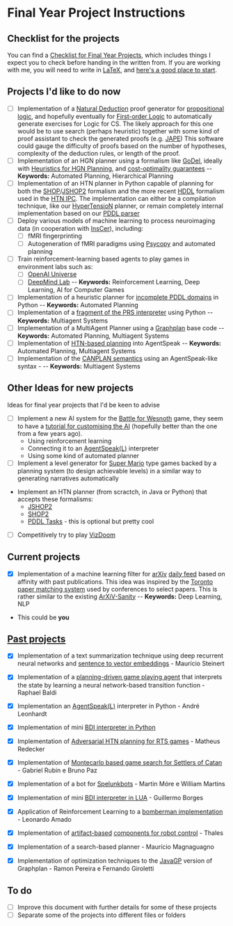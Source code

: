 # Final Year Project Instructions

## Checklist for the projects

You can find a [Checklist for Final Year Projects](TC-checklist.md), which includes things I expect you to check before handing in the written from.
If you are working with me, you will need to write in [LaTeX](http://www.latex-project.org), and [here's a good place to start](https://github.com/VoLuong/Begin-Latex-in-minutes).

## Projects I'd like to do now

- [ ] Implementation of a [Natural Deduction](https://en.wikipedia.org/wiki/Natural_deduction) proof generator for [propositional logic](https://en.wikipedia.org/wiki/Propositional_calculus), and hopefully eventually for [First-order Logic](https://en.wikipedia.org/wiki/First-order_logic) to automatically generate exercises for Logic for CS. The likely approach for this one would be to use search (perhaps heuristic) together with some kind of proof assistant to check the generated proofs (e.g. [JAPE](https://github.com/RBornat/jape)) This software could gauge the difficulty of proofs based on the number of hypotheses, complexity of the deduction rules, or length of the proof.
- [ ] Implementation of an HGN planner using a formalism like [GoDel](http://www.aaai.org/ocs/index.php/IJCAI/IJCAI13/paper/view/6839), ideally with [Heuristics for HGN Planning](https://www.aaai.org/ocs/index.php/AAAI/AAAI17/paper/view/14979/14175), and [cost-optimality guarantees](https://www.knexusresearch.com/wp-content/uploads/2016/07/shivashankar16hopgdp-preliminary.pdf)  -- **Keywords:** Automated Planning, Hierarchical Planning
- [ ] Implementation of an HTN planner in Python capable of planning for both the [SHOP](https://github.com/shop-planner)/[JSHOP2](https://github.com/mas-group/jshop2) formalism and the more recent [HDDL](https://github.com/panda-planner-dev/pandaPIparser) formalism used in the [HTN IPC](http://gki.informatik.uni-freiburg.de/competition/). The implementation can either be a compilation technique, like our [HyperTensioN](https://github.com/Maumagnaguagno/HyperTensioN) planner, or remain completely internal implementation based on our [PDDL parser](https://github.com/pucrs-automated-planning/pddl-parser)
- [ ] Deploy various models of machine learning to process neuroimaging data (in cooperation with [InsCer](http://inscer.pucrs.br/)), including:
	- [ ] fMRI fingerprinting
	- [ ] Autogeneration of fMRI paradigms using [Psycopy](https://www.psychopy.org) and automated planning
- [ ] Train reinforcement-learning based agents to play games in environment labs such as:
	- [ ] [OpenAI Universe](https://openai.com/blog/universe/)
	- [ ] [DeepMind Lab](https://github.com/deepmind/lab)
	-- **Keywords:** Reinforcement Learning, Deep Learning, AI for Computer Games
- [ ] Implementation of a heuristic planner for [incomplete PDDL domains](https://www.sciencedirect.com/science/article/pii/S0004370216301539) in Python -- **Keywords:** Automated Planning
- [ ] Implementation of a [fragment of the PRS interpreter](http://eprints.nottingham.ac.uk/52959/) using Python -- **Keywords:** Multiagent Systems
- [ ] Implementation of a MultiAgent Planner using a [Graphplan](https://github.com/pucrs-automated-planning/javagp) base code -- **Keywords:** Automated Planning, Multiagent Systems
- [ ] Implementation of [HTN-based planning](http://dl.acm.org/citation.cfm?doid=1558109.1558167) into AgentSpeak -- **Keywords:** Automated Planning, Multiagent Systems
- [ ] Implementation of the [CANPLAN semantics](http://dx.doi.org/10.1007/s10458-010-9130-9) using an AgentSpeak-like syntax - -- **Keywords:** Multiagent Systems

## Other Ideas for new projects
Ideas for final year projects that I'd be keen to advise

- [ ] Implement a new AI system for the [Battle for Wesnoth](http://www.wesnoth.org) game, they seem to have a [tutorial for customising the AI](https://wiki.wesnoth.org/Creating_Custom_AIs) (hopefully better than the one from a few years ago).
   * Using reinforcement learning
   * Connecting it to an [AgentSpeak(L)](https://github.com/lsa-pucrs/AgentSpeakPy) interpreter
   * Using some kind of automated planner
- [ ] Implement a level generator for [Super Mario](http://mario-builder.en.uptodown.com/windows) type games backed by a planning system (to design achievable levels) in a similar way to generating narratives automatically
- Implement an HTN planner (from scractch, in Java or Python) that accepts these formalisms:
   * [JSHOP2](https://sourceforge.net/projects/shop/files/JSHOP2/)
   * [SHOP2](https://www.cs.umd.edu/projects/shop/)
   * [PDDL Tasks](http://ipc.informatik.uni-freiburg.de/PddlExtension) - this is optional but pretty cool
<!-- - *Normative Gold Miners:* Implement and evaluate a variation of the gold miners simulator with a parameterisable norm monitor so that certain norms can be specified as well as a customisable norm detection mechanism 
- Compare agents implemented using the [Profeta Python](https://github.com/corradosantoro/profeta) BDI engine with traditional approaches -->
- [ ] Competitively try to play [VizDoom](http://vizdoom.cs.put.edu.pl/tutorial)

<!-- - Reimplement the core of the [Jason](http://jason.sf.net) interpreter using a micro-kernel architecture that allows network-based debugging-->
<!-- - *Integrating Jason with a Visualisation Tool:* Assuming [DIVAs](http://mavs.utdallas.edu/projects/divas) is open in some way (it does not look like it at this point), integrate an agent interpreter in it to do norm based behaviour simulation. -->

## Current projects

- [x] Implementation of a machine learning filter for [arXiv](https://arxiv.org/list/cs.AI/recent) [daily feed](https://arxiv.org/list/cs.AI/pastweek?show=94) based on affinity with past publications. This idea was inspired by the [Toronto paper matching system](http://torontopapermatching.org/webapp/profileBrowser/about_us/) used by conferences to select papers. This is rather similar to the existing [ArXiV-Sanity](http://www.arxiv-sanity.com) -- **Keywords:** Deep Learning, NLP
- This could be **you**

## [Past projects](Projects.md)

- [x] Implementation of a text summarization technique using deep recurrent neural networks and [sentence to vector embeddings](https://github.com/epfml/sent2vec) - Maurício Steinert
- [x] Implementation of a [planning-driven game playing agent](http://www.dtic.upf.edu/%7Ehgeffner/nir-ijcai-2015.pdf) that interprets the state by learning a neural network-based transition function - Raphael Baldi
- [x] Implementation an [AgentSpeak(L)](http://www.upv.es/sma/teoria/teoria_ag/agentspeakl/agentspeakl-rao.pdf) interpreter in Python - André Leonhardt
- [x] Implementation of mini [BDI interpreter in Python](https://github.com/lsa-pucrs/AgentSpeakPy)
- [x] Implementation of [Adversarial HTN planning for RTS games](http://ijcai.org/Proceedings/15/Papers/236.pdf) - Matheus Redecker
- [x] Implementation of [Montecarlo based game search for Settlers of Catan](http://ticc.uvt.nl/icga/acg12/proceedings/Contribution100.pdf) - Gabriel Rubin e Bruno Paz
- [x] Implementation of a bot for [Spelunkbots](http://spelunkbots.com) - Martin Móre e William Martins
- [x] Implementation of mini [BDI interpreter in LUA](https://github.com/elite5472/turtleai) - Guillermo Borges
- [x] Application of Reinforcement Learning to a [bomberman implementation](http://bombermaaan.sourceforge.net) - Leonardo Amado
- [x] Implementation of [artifact-based](http://jacamo.sourceforge.net) [components for robot control](https://github.com/lsa-pucrs/jason-ros) - Thales 
- [x] Implementation of a search-based planner - Maurício Magnaguagno
- [x] Implementation of optimization techniques to the [JavaGP](http://emplan.sf.net) version of Graphplan - Ramon Pereira e Fernando Giroletti


## To do
- [ ] Improve this document with further details for some of these projects
- [ ] Separate some of the projects into different files or folders
